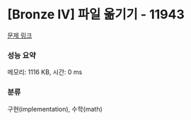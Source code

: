 # [Bronze IV] 파일 옮기기 - 11943 

[문제 링크](https://www.acmicpc.net/problem/11943) 

### 성능 요약

메모리: 1116 KB, 시간: 0 ms

### 분류

구현(implementation), 수학(math)

